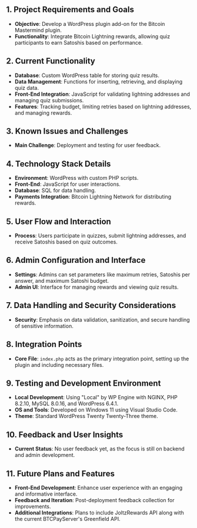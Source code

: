 ## 1. Project Requirements and Goals
- **Objective**: Develop a WordPress plugin add-on for the Bitcoin Mastermind plugin.
- **Functionality**: Integrate Bitcoin Lightning rewards, allowing quiz participants to earn Satoshis based on performance.

## 2. Current Functionality
- **Database**: Custom WordPress table for storing quiz results.
- **Data Management**: Functions for inserting, retrieving, and displaying quiz data.
- **Front-End Integration**: JavaScript for validating lightning addresses and managing quiz submissions.
- **Features**: Tracking budget, limiting retries based on lightning addresses, and managing rewards.

## 3. Known Issues and Challenges
- **Main Challenge**: Deployment and testing for user feedback.

## 4. Technology Stack Details
- **Environment**: WordPress with custom PHP scripts.
- **Front-End**: JavaScript for user interactions.
- **Database**: SQL for data handling.
- **Payments Integration**: Bitcoin Lightning Network for distributing rewards.

## 5. User Flow and Interaction
- **Process**: Users participate in quizzes, submit lightning addresses, and receive Satoshis based on quiz outcomes.

## 6. Admin Configuration and Interface
- **Settings**: Admins can set parameters like maximum retries, Satoshis per answer, and maximum Satoshi budget.
- **Admin UI**: Interface for managing rewards and viewing quiz results.

## 7. Data Handling and Security Considerations
- **Security**: Emphasis on data validation, sanitization, and secure handling of sensitive information.

## 8. Integration Points
- **Core File**: `index.php` acts as the primary integration point, setting up the plugin and including necessary files.

## 9. Testing and Development Environment
- **Local Development**: Using "Local" by WP Engine with NGINX, PHP 8.2.10, MySQL 8.0.16, and WordPress 6.4.1.
- **OS and Tools**: Developed on Windows 11 using Visual Studio Code.
- **Theme**: Standard WordPress Twenty Twenty-Three theme.

## 10. Feedback and User Insights
- **Current Status**: No user feedback yet, as the focus is still on backend and admin development.

## 11. Future Plans and Features
- **Front-End Development**: Enhance user experience with an engaging and informative interface.
- **Feedback and Iteration**: Post-deployment feedback collection for improvements.
- **Additional Integrations**: Plans to include JoltzRewards API along with the current BTCPayServer's Greenfield API.

